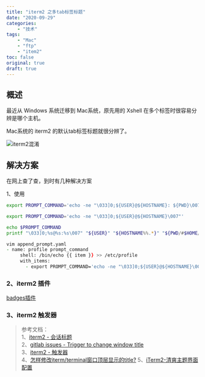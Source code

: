 ```yaml
---
title: "iterm2 之多tab标签标题"
date: "2020-09-29"
categories:
    - "技术"
tags:
    - "Mac"
    - "ftp"
    - "item2"
toc: false
original: true
draft: true
---
```


## 概述

最近从 Windows 系统迁移到 Mac系统，原先用的 Xshell 在多个标签时很容易分辨是哪个主机。

Mac系统的 iterm2 的默认tab标签标题就很分辨了。

![iterm2混淆](http://cdn.jsdelivr.net/gh/miaocunfa/imghosting/img/iterm_20200929_01.png)

## 解决方案

在网上查了查，到时有几种解决方案

1、使用

``` zsh
export PROMPT_COMMAND='echo -ne "\033]0;${USER}@${HOSTNAME}: ${PWD}\007"'

export PROMPT_COMMAND='echo -ne "\033]0;${USER}@${HOSTNAME}\007"'

echo $PROMPT_COMMAND
printf "\033]0;%s@%s:%s\007" "${USER}" "${HOSTNAME%%.*}" "${PWD/#$HOME/~}"
```

``` zsh
vim append_prompt.yaml
- name: profile prompt_command
     shell: /bin/echo {{ item }} >> /etc/profile
     with_items:
       - export PROMPT_COMMAND='echo -ne "\033]0;${USER}@${HOSTNAME}\007"'
```

### 2、iterm2 插件

[badges插件](https://www.iterm2.com/documentation-badges.html)

### 3、iterm2 触发器

> 参考文档：  
> 1、[iterm2 - 会话标题](https://iterm2.com/documentation-session-title.html)  
> 2、[gitlab issues - Trigger to change window title](https://gitlab.com/gnachman/iterm2/-/issues/4698)  
> 3、[iterm2 - 触发器](https://iterm2.com/documentation-triggers.html)  
> 4、[怎样修改iterm/terminal窗口顶层显示的title?](https://jingyan.baidu.com/article/d45ad1485cc29b69542b804b.html)
> 5、[iTerm2-清爽主题界面配置](https://zhuanlan.zhihu.com/p/75798519)
>